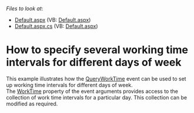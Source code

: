 <!-- default file list -->
*Files to look at*:

* [Default.aspx](./CS/WebSite/Default.aspx) (VB: [Default.aspx](./VB/WebSite/Default.aspx))
* [Default.aspx.cs](./CS/WebSite/Default.aspx.cs) (VB: [Default.aspx](./VB/WebSite/Default.aspx))
<!-- default file list end -->
# How to specify several working time intervals for different days of week


<p>This example illustrates how the <a href="http://documentation.devexpress.com/#AspNet/DevExpressWebASPxSchedulerASPxScheduler_QueryWorkTimetopic">QueryWorkTime</a> event can be used to set up working time intervals for different days of week. <br />
The <a href="http://documentation.devexpress.com/#WindowsForms/DevExpressXtraSchedulerQueryWorkTimeEventArgs_WorkTimetopic">WorkTime</a> property of the event arguments provides access to the collection of work time intervals for a particular day. This collection can be modified as required.</p>

<br/>


